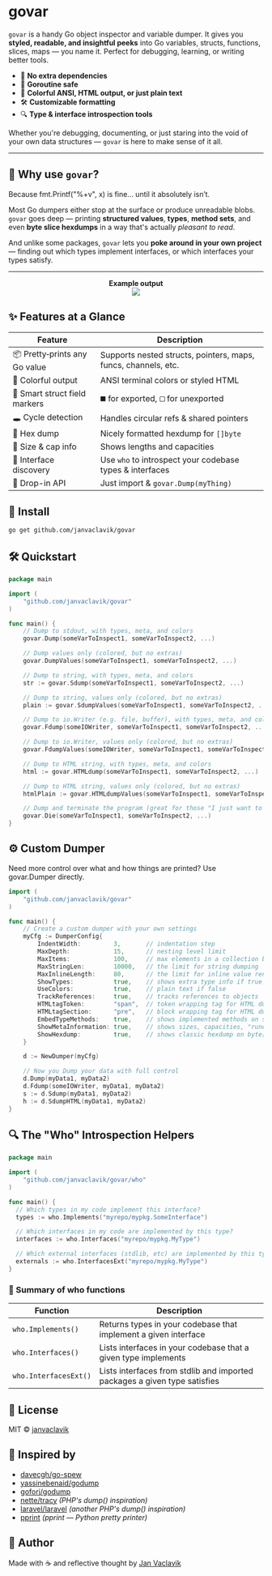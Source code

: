 # govar

`govar` is a handy Go object inspector and variable dumper. It gives you **styled, readable, and insightful peeks** into Go variables, structs, functions, slices, maps — you name it. Perfect for debugging, learning, or writing better tools.

- 🎯 **No extra dependencies**
- 🧵 **Goroutine safe**
- 🎨 **Colorful ANSI, HTML output, or just plain text**
- 🛠️ **Customizable formatting**
- 🔍 **Type & interface introspection tools**

Whether you're debugging, documenting, or just staring into the void of your own data structures — `govar` is here to make sense of it all.

---

## 🤔 Why use `govar`?

Because fmt.Printf("%+v", x) is fine... until it absolutely isn’t.

Most Go dumpers either stop at the surface or produce unreadable blobs. `govar` goes deep — printing **structured values**, **types**, **method sets**, and even **byte slice hexdumps** in a way that's actually *pleasant to read*.

And unlike some packages, `govar` lets you **poke around in your own project** — finding out which types implement interfaces, or which interfaces your types satisfy.

---

<p align="center">
<strong>Example output</strong><br>
  <img src="./assets/demo-struct.png">
</p>

## ✨ Features at a Glance

| Feature | Description |
|--------|-------------|
| 📦 Pretty‑prints any Go value | Supports nested structs, pointers, maps, funcs, channels, etc. |
| 🎨 Colorful output | ANSI terminal colors or styled HTML |
| 🧠 Smart struct field markers | `⯀` for exported, `🞏` for unexported | `⦿` for type methods |
| 🕳️ Cycle detection | Handles circular refs & shared pointers |
| 🧾 Hex dump | Nicely formatted hexdump for `[]byte` |
| 📐 Size & cap info | Shows lengths and capacities |
| 🧩 Interface discovery | Use `who` to introspect your codebase types & interfaces |
| 🐛 Drop-in API | Just import & `govar.Dump(myThing)` |

## 🚀 Install

```bash
go get github.com/janvaclavik/govar
```

## 🛠 Quickstart

```go
package main

import (
	"github.com/janvaclavik/govar"
)

func main() {
	// Dump to stdout, with types, meta, and colors
	govar.Dump(someVarToInspect1, someVarToInspect2, ...)

	// Dump values only (colored, but no extras)
	govar.DumpValues(someVarToInspect1, someVarToInspect2, ...)

	// Dump to string, with types, meta, and colors
	str := govar.Sdump(someVarToInspect1, someVarToInspect2, ...)

	// Dump to string, values only (colored, but no extras)
	plain := govar.SdumpValues(someVarToInspect1, someVarToInspect2, ...)

	// Dump to io.Writer (e.g. file, buffer), with types, meta, and colors
	govar.Fdump(someIOWriter, someVarToInspect1, someVarToInspect2, ...)

	// Dump to io.Writer, values only (colored, but no extras)
	govar.FdumpValues(someIOWriter, someVarToInspect1, someVarToInspect2, ...)

	// Dump to HTML string, with types, meta, and colors
	html := govar.HTMLdump(someVarToInspect1, someVarToInspect2, ...)

	// Dump to HTML string, values only (colored, but no extras)
	htmlPlain := govar.HTMLdumpValues(someVarToInspect1, someVarToInspect2, ...)

	// Dump and terminate the program (great for those "I just want to see it and bail" moments)
	govar.Die(someVarToInspect1, someVarToInspect2, ...)
}
```

## ⚙️ Custom Dumper
Need more control over what and how things are printed? Use govar.Dumper directly.
```go
import (
	"github.com/janvaclavik/govar"
)

func main() {
	// Create a custom dumper with your own settings
	myCfg := DumperConfig{
		IndentWidth:         3,       // indentation step
		MaxDepth:            15,      // nesting level limit
		MaxItems:            100,     // max elements in a collection before trunc
		MaxStringLen:        10000,   // the limit for string dumping
		MaxInlineLength:     80,      // the limit for inline value rendering
		ShowTypes:           true,    // shows extra type info if true
		UseColors:           true,    // plain text if false
		TrackReferences:     true,    // tracks references to objects
		HTMLtagToken:        "span",  // token wrapping tag for HTML dumps
		HTMLtagSection:      "pre",   // block wrapping tag for HTML dumps
		EmbedTypeMethods:    true,    // shows implemented methods on structs if true
		ShowMetaInformation: true,    // shows sizes, capacities, "rune length", etc
		ShowHexdump:         true,    // shows classic hexdump on byte[] or uint8[] if true
	}

	d := NewDumper(myCfg)

	// Now you Dump your data with full control
	d.Dump(myData1, myData2)
	d.Fdump(someIOWriter, myData1, myData2)
	s := d.Sdump(myData1, myData2)
	h := d.SdumpHTML(myData1, myData2)
}
```

## 🔍 The "Who" Introspection Helpers

```go
package main

import (
	"github.com/janvaclavik/govar/who"
)

func main() {
  // Which types in my code implement this interface?
  types := who.Implements("myrepo/mypkg.SomeInterface")

  // Which interfaces in my code are implemented by this type?
  interfaces := who.Interfaces("myrepo/mypkg.MyType")

  // Which external interfaces (stdlib, etc) are implemented by this type?
  externals := who.InterfacesExt("myrepo/mypkg.MyType")
}
```

### 🧭 Summary of who functions
| Function              | Description                                                               |
| --------------------- | ------------------------------------------------------------------------- |
| `who.Implements()`    | Returns types in your codebase that implement a given interface           |
| `who.Interfaces()`    | Lists interfaces in your codebase that a given type implements            |
| `who.InterfacesExt()` | Lists interfaces from stdlib and imported packages a given type satisfies |


## 🧩 License

MIT © [janvaclavik](https://github.com/janvaclavik)

## 🙏 Inspired by
- [davecgh/go-spew](https://github.com/davecgh/go-spew)
- [yassinebenaid/godump](https://github.com/yassinebenaid/godump)
- [goforj/godump](https://github.com/goforj/godump)
- [nette/tracy](https://github.com/nette/tracy) *(PHP's dump() inspiration)*
- [laravel/laravel](https://github.com/laravel/laravel) *(another PHP's dump() inspiration)*
- [pprint](https://docs.python.org/3/library/pprint.html) *(pprint — Python pretty printer)*

## 📇 Author

Made with ☕️ and reflective thought by [Jan Vaclavik](https://github.com/janvaclavik)

